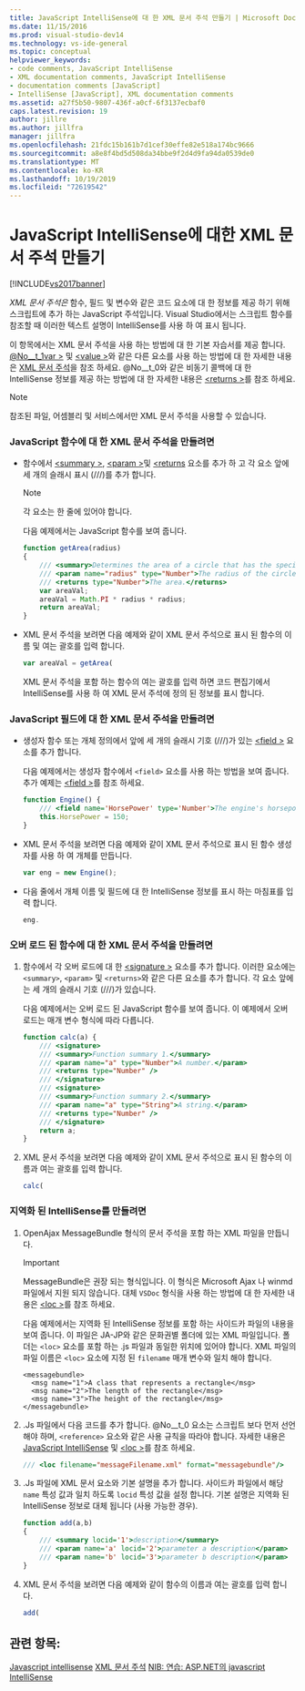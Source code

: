 ```yaml
---
title: JavaScript IntelliSense에 대 한 XML 문서 주석 만들기 | Microsoft Docs
ms.date: 11/15/2016
ms.prod: visual-studio-dev14
ms.technology: vs-ide-general
ms.topic: conceptual
helpviewer_keywords:
- code comments, JavaScript IntelliSense
- XML documentation comments, JavaScript IntelliSense
- documentation comments [JavaScript]
- IntelliSense [JavaScript], XML documentation comments
ms.assetid: a27f5b50-9807-436f-a0cf-6f3137ecbaf0
caps.latest.revision: 19
author: jillre
ms.author: jillfra
manager: jillfra
ms.openlocfilehash: 21fdc15b161b7d1cef30effe82e518a174bc9666
ms.sourcegitcommit: a8e8f4bd5d508da34bbe9f2d4d9fa94da0539de0
ms.translationtype: MT
ms.contentlocale: ko-KR
ms.lasthandoff: 10/19/2019
ms.locfileid: "72619542"
---
```

# <a name="create-xml-documentation-comments-for-javascript-intellisense"></a>JavaScript IntelliSense에 대한 XML 문서 주석 만들기
[!INCLUDE[vs2017banner](../includes/vs2017banner.md)]

*XML 문서 주석은* 함수, 필드 및 변수와 같은 코드 요소에 대 한 정보를 제공 하기 위해 스크립트에 추가 하는 JavaScript 주석입니다. Visual Studio에서는 스크립트 함수를 참조할 때 이러한 텍스트 설명이 IntelliSense를 사용 하 여 표시 됩니다.

 이 항목에서는 XML 문서 주석을 사용 하는 방법에 대 한 기본 자습서를 제공 합니다. [@No__t_1var >](../ide/var-javascript.md) 및 [\<value >](../ide/value-javascript.md)와 같은 다른 요소를 사용 하는 방법에 대 한 자세한 내용은 [XML 문서 주석](../ide/xml-documentation-comments-javascript.md)을 참조 하세요. @No__t_0와 같은 비동기 콜백에 대 한 IntelliSense 정보를 제공 하는 방법에 대 한 자세한 내용은 [\<returns >](../ide/returns-javascript.md)를 참조 하세요.

> [!NOTE]
> 참조된 파일, 어셈블리 및 서비스에서만 XML 문서 주석을 사용할 수 있습니다.

### <a name="to-create-xml-documentation-comments-for-a-javascript-function"></a>JavaScript 함수에 대 한 XML 문서 주석을 만들려면

- 함수에서 [\<summary >](../ide/summary-javascript.md), [\<param >](../ide/param-javascript.md)및 [\<returns](../ide/returns-javascript.md) 요소를 추가 하 고 각 요소 앞에 세 개의 슬래시 표시 (///)를 추가 합니다.

    > [!NOTE]
    > 각 요소는 한 줄에 있어야 합니다.

     다음 예제에서는 JavaScript 함수를 보여 줍니다.

    ```javascript
    function getArea(radius)
    {
        /// <summary>Determines the area of a circle that has the specified radius parameter.</summary>
        /// <param name="radius" type="Number">The radius of the circle.</param>
        /// <returns type="Number">The area.</returns>
        var areaVal;
        areaVal = Math.PI * radius * radius;
        return areaVal;
    }
    ```

- XML 문서 주석을 보려면 다음 예제와 같이 XML 문서 주석으로 표시 된 함수의 이름 및 여는 괄호를 입력 합니다.

    ```javascript
    var areaVal = getArea(
    ```

     XML 문서 주석을 포함 하는 함수의 여는 괄호를 입력 하면 코드 편집기에서 IntelliSense를 사용 하 여 XML 문서 주석에 정의 된 정보를 표시 합니다.

### <a name="to-create-xml-documentation-comments-for-a-javascript-field"></a>JavaScript 필드에 대 한 XML 문서 주석을 만들려면

- 생성자 함수 또는 개체 정의에서 앞에 세 개의 슬래시 기호 (///)가 있는 [\<field >](../ide/field-javascript.md) 요소를 추가 합니다.

     다음 예제에서는 생성자 함수에서 `<field>` 요소를 사용 하는 방법을 보여 줍니다. 추가 예제는 [\<field >](../ide/field-javascript.md)를 참조 하세요.

    ```javascript
    function Engine() {
        /// <field name='HorsePower' type='Number'>The engine's horsepower.</field>
        this.HorsePower = 150;
    }
    ```

- XML 문서 주석을 보려면 다음 예제와 같이 XML 문서 주석으로 표시 된 함수 생성자를 사용 하 여 개체를 만듭니다.

    ```javascript
    var eng = new Engine();
    ```

- 다음 줄에서 개체 이름 및 필드에 대 한 IntelliSense 정보를 표시 하는 마침표를 입력 합니다.

    ```javascript
    eng.
    ```

### <a name="to-create-xml-documentation-comments-for-an-overloaded-function"></a>오버 로드 된 함수에 대 한 XML 문서 주석을 만들려면

1. 함수에서 각 오버 로드에 대 한 [\<signature >](../ide/signature-javascript.md) 요소를 추가 합니다. 이러한 요소에는 `<summary>`, `<param>` 및 `<returns>`와 같은 다른 요소를 추가 합니다. 각 요소 앞에는 세 개의 슬래시 기호 (///)가 있습니다.

     다음 예제에서는 오버 로드 된 JavaScript 함수를 보여 줍니다. 이 예제에서 오버 로드는 매개 변수 형식에 따라 다릅니다.

    ```javascript
    function calc(a) {
        /// <signature>
        /// <summary>Function summary 1.</summary>
        /// <param name="a" type="Number">A number.</param>
        /// <returns type="Number" />
        /// </signature>
        /// <signature>
        /// <summary>Function summary 2.</summary>
        /// <param name="a" type="String">A string.</param>
        /// <returns type="Number" />
        /// </signature>
        return a;
    }
    ```

2. XML 문서 주석을 보려면 다음 예제와 같이 XML 문서 주석으로 표시 된 함수의 이름과 여는 괄호를 입력 합니다.

    ```javascript
    calc(
    ```

### <a name="to-create-localized-intellisense"></a>지역화 된 IntelliSense를 만들려면

1. OpenAjax MessageBundle 형식의 문서 주석을 포함 하는 XML 파일을 만듭니다.

    > [!IMPORTANT]
    > MessageBundle은 권장 되는 형식입니다. 이 형식은 Microsoft Ajax 나 winmd 파일에서 지원 되지 않습니다. 대체 `VSDoc` 형식을 사용 하는 방법에 대 한 자세한 내용은 [\<loc >](../ide/loc-javascript.md)를 참조 하세요.

     다음 예제에서는 지역화 된 IntelliSense 정보를 포함 하는 사이드카 파일의 내용을 보여 줍니다. 이 파일은 JA-JP와 같은 문화권별 폴더에 있는 XML 파일입니다. 폴더는 `<loc>` 요소를 포함 하는 .js 파일과 동일한 위치에 있어야 합니다. XML 파일의 파일 이름은 `<loc>` 요소에 지정 된 `filename` 매개 변수와 일치 해야 합니다.

    ```
    <messagebundle>
      <msg name="1">A class that represents a rectangle</msg>
      <msg name="2">The length of the rectangle</msg>
      <msg name="3">The height of the rectangle</msg>
    </messagebundle>

    ```

2. .Js 파일에서 다음 코드를 추가 합니다. @No__t_0 요소는 스크립트 보다 먼저 선언 해야 하며, `<reference>` 요소와 같은 사용 규칙을 따라야 합니다. 자세한 내용은 [JavaScript IntelliSense](../ide/javascript-intellisense.md) 및 [\<loc >](../ide/loc-javascript.md)를 참조 하세요.

    ```javascript
    /// <loc filename="messageFilename.xml" format="messagebundle"/>

    ```

3. .Js 파일에 XML 문서 요소와 기본 설명을 추가 합니다. 사이드카 파일에서 해당 `name` 특성 값과 일치 하도록 `locid` 특성 값을 설정 합니다. 기본 설명은 지역화 된 IntelliSense 정보로 대체 됩니다 (사용 가능한 경우).

    ```javascript
    function add(a,b)
    {
        /// <summary locid='1'>description</summary>
        /// <param name='a' locid='2'>parameter a description</param>
        /// <param name='b' locid='3'>parameter b description</param>
    }

    ```

4. XML 문서 주석을 보려면 다음 예제와 같이 함수의 이름과 여는 괄호를 입력 합니다.

    ```javascript
    add(
    ```

## <a name="see-also"></a>관련 항목:
 [Javascript intellisense](../ide/javascript-intellisense.md) [XML 문서 주석](../ide/xml-documentation-comments-javascript.md) [NIB: 연습: ASP.NET의 javascript IntelliSense](https://msdn.microsoft.com/4f6e0cc2-7f48-4dbf-abb0-7fb743a2d05b)
